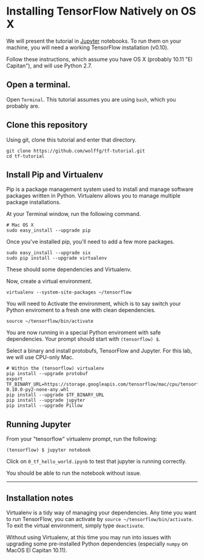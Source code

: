 
# Installing TensorFlow Natively on OS X

We will present the tutorial in [Jupyter](http://jupyter.org) notebooks.  To
run them on your machine, you will need a working TensorFlow
installation (v0.10).

Follow these instructions, which assume you have OS X (probably 10.11
"El Capitan"), and will use Python 2.7.

## Open a terminal.

Open `Terminal`. This tutorial assumes you are using `bash`, which you
probably are.

## Clone this repository

Using git, clone this tutorial and enter that directory.

```
git clone https://github.com/wolffg/tf-tutorial.git
cd tf-tutorial
```

## Install Pip and Virtualenv

Pip is a package management system used to install and manage software
packages written in Python.  Virtualenv allows you to manage multiple
package installations.

At your Terminal window, run the following command. 
```
# Mac OS X
sudo easy_install --upgrade pip
```

Once you've installed pip, you'll need to add a few more packages.

```
sudo easy_install --upgrade six
sudo pip install --upgrade virtualenv
```

These should some dependencies and Virtualenv.

Now, create a virtual environment.

```
virtualenv --system-site-packages ~/tensorflow
```

You will need to Activate the environment, which is to say switch your
Python enviroment to a fresh one with clean dependencies.

```
source ~/tensorflow/bin/activate
```

You are now running in a special Python enviroment with safe
dependencies. Your prompt should start with `(tensorflow) $`.

Select a binary and install protobufs, TensorFlow and Jupyter. For
this lab, we will use CPU-only Mac.

```
# Within the (tensorflow) virtualenv
pip install --upgrade protobuf
export TF_BINARY_URL=https://storage.googleapis.com/tensorflow/mac/cpu/tensorflow-0.10.0-py2-none-any.whl
pip install --upgrade $TF_BINARY_URL
pip install --upgrade jupyter
pip install --upgrade Pillow
```

## Running Jupyter

From your "tensorflow" virtualenv prompt, run the following:

```
(tensorflow) $ jupyter notebook
```

Click on `0_tf_hello_world.ipynb` to test that jupyter is running
correctly.

You should be able to run the notebook without issue.

<hr>

## Installation notes

Virtualenv is a tidy way of managing your dependencies.  Any time
you want to run TensorFlow, you can activate by `source
~/tensorflow/bin/activate`.  To exit the virtual environment, simply
type `deactivate`.

Without using Virtualenv, at this time you may run into issues with
upgrading some pre-installed Python dependencies (especially `numpy`
on MacOS El Capitan 10.11).